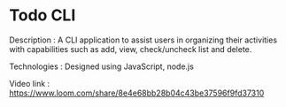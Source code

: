 # Todo CLI

Description   : A CLI application to assist users in organizing their activities with capabilities such as add, view, check/uncheck list and delete.

Technologies  : Designed using JavaScript, node.js

Video link    : https://www.loom.com/share/8e4e68bb28b04c43be37596f9fd37310

